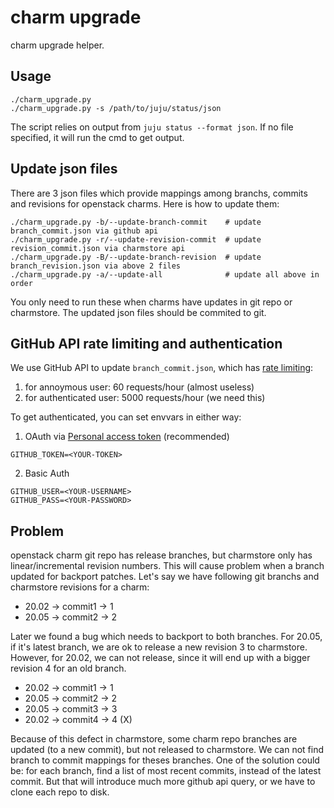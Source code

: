 # charm upgrade

charm upgrade helper.

## Usage

    ./charm_upgrade.py
    ./charm_upgrade.py -s /path/to/juju/status/json

The script relies on output from `juju status --format json`.
If no file specified, it will run the cmd to get output.

## Update json files

There are 3 json files which provide mappings among branchs, commits and revisions for openstack charms.
Here is how to update them:

    ./charm_upgrade.py -b/--update-branch-commit    # update branch_commit.json via github api
    ./charm_upgrade.py -r/--update-revision-commit  # update revision_commit.json via charmstore api
    ./charm_upgrade.py -B/--update-branch-revision  # update branch_revision.json via above 2 files
    ./charm_upgrade.py -a/--update-all              # update all above in order

You only need to run these when charms have updates in git repo or charmstore.
The updated json files should be commited to git.

## GitHub API rate limiting and authentication

We use GitHub API to update `branch_commit.json`, which has [rate limiting](https://developer.github.com/v3/#rate-limiting):

1) for annoymous user: 60 requests/hour (almost useless)
2) for authenticated user: 5000 requests/hour (we need this)

To get authenticated, you can set envvars in either way:

1) OAuth via [Personal access token](https://github.com/settings/tokens) (recommended)

```
GITHUB_TOKEN=<YOUR-TOKEN>
```


2) Basic Auth

```
GITHUB_USER=<YOUR-USERNAME>
GITHUB_PASS=<YOUR-PASSWORD>
```


## Problem

openstack charm git repo has release branches, but charmstore only has linear/incremental revision numbers.
This will cause problem when a branch updated for backport patches.
Let's say we have following git branchs and charmstore revisions for a charm:

- 20.02 -> commit1 -> 1
- 20.05 -> commit2 -> 2

Later we found a bug which needs to backport to both branches.
For 20.05, if it's latest branch, we are ok to release a new revision 3 to charmstore.
However, for 20.02, we can not release, since it will end up with a bigger revision 4 for an old branch.

- 20.02 -> commit1 -> 1
- 20.05 -> commit2 -> 2
- 20.05 -> commit3 -> 3
- 20.02 -> commit4 -> 4 (X)

Because of this defect in charmstore, some charm repo branches are updated (to a new commit), but not released to charmstore.
We can not find branch to commit mappings for theses branches.
One of the solution could be: for each branch, find a list of most recent commits, instead of the latest commit.
But that will introduce much more github api query, or we have to clone each repo to disk.
